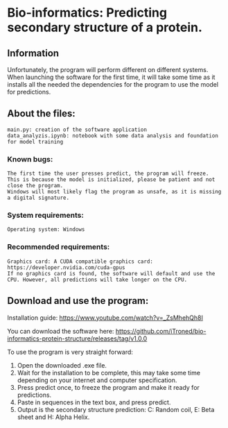 # Bio-informatics: Predicting secondary structure of a protein.
## Information 
Unfortunately, the program will perform different on different systems. When launching the software for the first time, it will take some time as it installs all the needed the dependencies for the program to use the model for predictions.

## About the files:
    main.py: creation of the software application
    data_analyzis.ipynb: notebook with some data analysis and foundation for model training
### Known bugs:
    The first time the user presses predict, the program will freeze. 
    This is because the model is initialized, please be patient and not close the program.
    Windows will most likely flag the program as unsafe, as it is missing a digital signature.
### System requirements:
    Operating system: Windows
### Recommended requirements:
    Graphics card: A CUDA compatible graphics card: https://developer.nvidia.com/cuda-gpus
    If no graphics card is found, the software will default and use the CPU. However, all predictions will take longer on the CPU.
    
## Download and use the program:
Installation guide: https://www.youtube.com/watch?v=_ZsMhehQh8I

You can download the software here: https://github.com/iTroned/bio-informatics-protein-structure/releases/tag/v1.0.0

To use the program is very straight forward:

1. Open the downloaded .exe file.
2. Wait for the installation to be complete, this may take some time depending on your internet and computer specification.
3. Press predict once, to freeze the program and make it ready for predictions.
4. Paste in sequences in the text box, and press predict.
5. Output is the secondary structure prediction: C: Random coil, E: Beta sheet and H: Alpha Helix.
